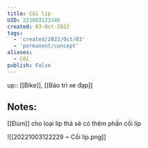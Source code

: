 ```yaml
---
title: Cối líp
UID: 221003123346
created: 03-Oct-2022
tags:
  - 'created/2022/Oct/03'
  - 'permanent/concept'
aliases:
  - Cối
publish: False
---
```

up:: [[Bike]], [[Bảo trì xe đạp]]
## Notes:
[[Đùm]] cho loại líp thả sẽ có thêm phần cối líp

![[20221003122229 ~ Cối líp.png]]



